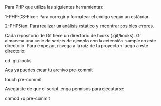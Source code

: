 Para PHP que utiliza las siguientes herramientas:

1-PHP-CS-Fixer: Para corregir y formatear el código según un estándar.

2-PHPStan: Para realizar un análisis estático y encontrar posibles errores.


Cada repositorio de Git tiene un directorio de hooks (.git/hooks). Git almacena una serie de scripts de ejemplo con la extensión .sample en este directorio. Para empezar, navega a la raíz de tu proyecto y luego a este directorio:

cd .git/hooks


Aca ya puedes crear tu archivo pre-commit

touch pre-commit


Asegúrate de que el script tenga permisos para ejecutarse:

chmod +x pre-commit
